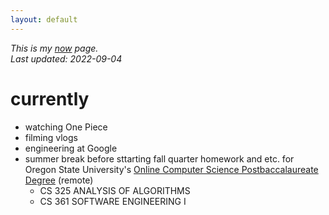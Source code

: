 ```yaml
---
layout: default
---
```


*This is my [now](https://nownownow.com/about) page.*  
*Last updated: 2022-09-04*

# currently
- watching One Piece
- filming vlogs
- engineering at Google
- summer break before sttarting fall quarter homework and etc. for Oregon State University's [Online Computer Science Postbaccalaureate Degree](https://eecs.oregonstate.edu/academic/online-cs-postbacc) (remote)
    - CS 325 ANALYSIS OF ALGORITHMS
    - CS 361 SOFTWARE ENGINEERING I
